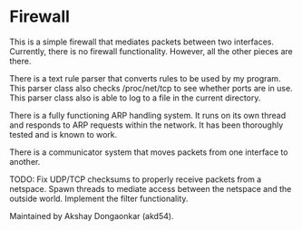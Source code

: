 Firewall
========

This is a simple firewall that mediates packets between two interfaces.
Currently, there is no firewall functionality.
However, all the other pieces are there.

There is a text rule parser that converts rules to be used by my program.
This parser class also checks /proc/net/tcp to see whether ports are in use.
This parser class also is able to log to a file in the current directory.

There is a fully functioning ARP handling system. It runs on its own thread
and responds to ARP requests within the network. It has been thoroughly tested
and is known to work.

There is a communicator system that moves packets from one interface to another.

TODO:
Fix UDP/TCP checksums to properly receive packets from a netspace.
Spawn threads to mediate access between the netspace and the outside world.
Implement the filter functionality. 

Maintained by Akshay Dongaonkar (akd54).
